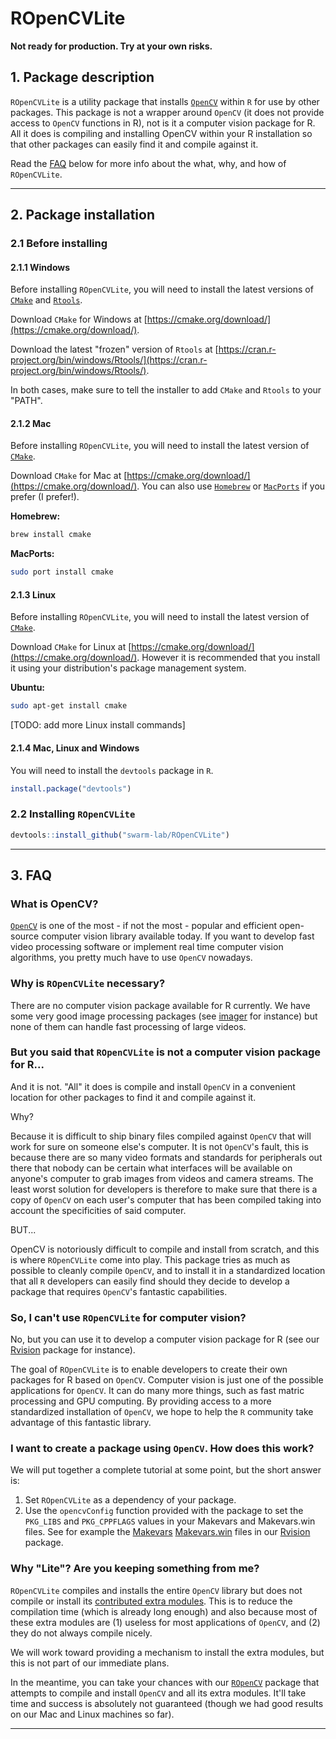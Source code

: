# ROpenCVLite

**Not ready for production. Try at your own risks.**

## 1. Package description

`ROpenCVLite` is a utility package that installs [`OpenCV`](http://opencv.org/) 
within `R` for use by other packages. This package is not a wrapper around 
`OpenCV` (it does not provide access to `OpenCV` functions in R), not is it a 
computer vision package for R. All it does is compiling and installing OpenCV 
within your R installation so that other packages can easily find it and compile 
against it. 

Read the [FAQ](#3-faq) below for more info about the what, why, and how of 
`ROpenCVLite`.

---

## 2. Package installation

### 2.1 Before installing 

#### 2.1.1 Windows

Before installing `ROpenCVLite`, you will need to install the latest versions of
[`CMake`](https://cmake.org/) and [`Rtools`](https://cran.r-project.org/bin/windows/Rtools/). 

Download `CMake` for Windows at [https://cmake.org/download/](https://cmake.org/download/).

Download the latest "frozen" version of `Rtools` at 
[https://cran.r-project.org/bin/windows/Rtools/](https://cran.r-project.org/bin/windows/Rtools/).

In both cases, make sure to tell the installer to add `CMake` and `Rtools` to 
your "PATH".

#### 2.1.2 Mac

Before installing `ROpenCVLite`, you will need to install the latest version of
[`CMake`](https://cmake.org/).

Download `CMake` for Mac at [https://cmake.org/download/](https://cmake.org/download/).
You can also use [`Homebrew`](http://brew.sh/) or [`MacPorts`](https://www.macports.org/)
if you prefer (I prefer!).

**Homebrew:**

```bash
brew install cmake
```

**MacPorts:**

```bash
sudo port install cmake
```

#### 2.1.3 Linux

Before installing `ROpenCVLite`, you will need to install the latest version of
[`CMake`](https://cmake.org/).

Download `CMake` for Linux at [https://cmake.org/download/](https://cmake.org/download/).
However it is recommended that you install it using your distribution's package
management system.

**Ubuntu:**

```bash
sudo apt-get install cmake
```

[TODO: add more Linux install commands]

#### 2.1.4 Mac, Linux and Windows

You will need to install the `devtools` package in `R`. 

```r
install.package("devtools")
```

### 2.2 Installing `ROpenCVLite`

```r
devtools::install_github("swarm-lab/ROpenCVLite")
```

---

## 3. FAQ

### What is OpenCV? 

[`OpenCV`](http://opencv.org/) is one of the most - if not the most - popular 
and efficient open-source computer vision library available today. If you want 
to develop fast video processing software or implement real time computer vision 
algorithms, you pretty much have to use `OpenCV` nowadays. 

### Why is `ROpenCVLite` necessary?

There are no computer vision package available for R currently. We have some 
very good image processing packages (see [imager](http://dahtah.github.io/imager/) 
for instance) but none of them can handle fast processing of large videos.

### But you said that `ROpenCVLite` is not a computer vision package for R...

And it is not. "All" it does is compile and install `OpenCV` in a convenient 
location for other packages to find it and compile against it. 

Why? 

Because it is difficult to ship binary files compiled against `OpenCV` that will
work for sure on someone else's computer. It is not `OpenCV`'s fault, this is 
because there are so many video formats and standards for peripherals out there
that nobody can be certain what interfaces will be available on anyone's computer
to grab images from videos and camera streams. The least worst solution for 
developers is therefore to make sure that there is a copy of `OpenCV` on each 
user's computer that has been compiled taking into account the specificities of 
said computer.

BUT...

OpenCV is notoriously difficult to compile and install from scratch, and this is 
where `ROpenCVLite` come into play. This package tries as much as possible to 
cleanly compile `OpenCV`, and to install it in a standardized location that all
`R` developers can easily find should they decide to develop a package that 
requires `OpenCV`'s fantastic capabilities.

### So, I can't use `ROpenCVLite` for computer vision?

No, but you can use it to develop a computer vision package for R (see our
[Rvision](https://github.com/swarm-lab/Rvision) package for instance). 

The goal of `ROpenCVLite` is to enable developers to create their own packages 
for R based on `OpenCV`. Computer vision is just one of the possible applications
for `OpenCV`. It can do many more things, such as fast matric processing and 
GPU computing. By providing access to a more standardized installation of 
`OpenCV`, we hope to help the `R` community take advantage of this fantastic 
library. 

### I want to create a package using `OpenCV`. How does this work? 

We will put together a complete tutorial at some point, but the short answer is:

1. Set `ROpenCVLite` as a dependency of your package.
2. Use the `opencvConfig` function provided with the package to set the `PKG_LIBS`
and `PKG_CPPFLAGS` values in your Makevars and Makevars.win files. See for example 
the [Makevars](https://github.com/swarm-lab/Rvision/blob/master/src/Makevars) 
[Makevars.win](https://github.com/swarm-lab/Rvision/blob/master/src/Makevars.win)
files in our [Rvision](https://github.com/swarm-lab/Rvision) package.

### Why "Lite"? Are you keeping something from me? 

`ROpenCVLite` compiles and installs the entire `OpenCV` library but does not 
compile or install its [contributed extra modules](https://github.com/opencv/opencv_contrib).
This is to reduce the compilation time (which is already long enough) and also 
because most of these extra modules are (1) useless for most applications of 
`OpenCV`, and (2) they do not always compile nicely.

We will work toward providing a mechanism to install the extra modules, but this 
is not part of our immediate plans. 

In the meantime, you can take your chances with our [`ROpenCV`](https://github.com/swarm-lab/ROpenCV) 
package that attempts to compile and install `OpenCV` and all its extra modules.
It'll take time and success is absolutely not guaranteed (though we had good 
results on our Mac and Linux machines so far).

---
